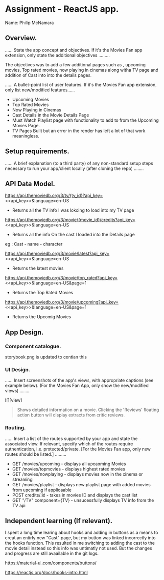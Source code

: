 # Assignment - ReactJS app.

Name: Philip McNamara

## Overview.

...... State the app concept and objectives. If it's the Movies Fan app extension, only state the additional objectives .........

The objectives was to add a few additional pages such as , upcoming movies, Top rated movies, now playing in cinemas along witha TV page and addition of Cast into into the details pages. 


...... A bullet-point list of user features. If it's the Movies Fan app extension, only list new/modified features...... 
 
 + Upcoming Movies
 + Top Rated Movies
 + Now Playing in Cinemas
 + Cast Details in the Movie Details Page
 + Must Watch Playlist page with functionality to add to from the Upcoming Movies Page.
 + TV Pages Built but an error in the render has left a lot of that work meaningless. 

## Setup requirements.

...... A brief explanation (to a third party) of any non-standard setup steps necessary to run your app/client locally (after cloning the repo) ........

## API Data Model.


https://api.themoviedb.org/3/tv/{tv_id}?api_key=<<api_key>>&language=en-US
- Returns all the TV info I was lokoing to load into my TV page


https://api.themoviedb.org/3/movie/{movie_id}/credits?api_key=<<api_key>>&language=en-US
- Returns all the info On the cast I loaded into the Details page

eg : Cast
        - name
        - character

https://api.themoviedb.org/3/movie/latest?api_key=<<api_key>>&language=en-US
- Returns the latest movies

https://api.themoviedb.org/3/movie/top_rated?api_key=<<api_key>>&language=en-US&page=1
- Returns the Top Rated Movies

https://api.themoviedb.org/3/movie/upcoming?api_key=<<api_key>>&language=en-US&page=1
- Returns the Upcomig Movies

## App Design.

### Component catalogue.

storybook.png is updated to contian this 

### UI Design.

...... Insert screenshots of the app's views, with appropriate captions (see example below). (For the Movies Fan App, only show the new/modified views) ........

![][view]
>Shows detailed information on a movie. Clicking the 'Reviews' floating action button will display extracts from critic reviews.

### Routing.

...... Insert a list of the routes supported by your app and state the associated view. If relevant, specify which of the routes require authentication, i.e. protected/private. [For the Movies Fan app, only new routes should be listed.] ......... 

+ GET /movies/upcoming - displays all upcaoming Movies
+ GET /movies/topmovies - displays highest rated movies
+ GET /movies/nowplaying - displays movies now in the cinema or streaming
+ GET /movies/playlist - displays new playlist page with added movies from upcoming if applicaable
+ POST credits/:id - takes in movies ID and displays the cast list 
+ GET "/TV" component={TV} - unsucessfully displays TV info from the TV api

## Independent learning (If relevant).

I spent a long time learing about hooks and adding in buttons as a means to creat an entirly new "Cast" page, but my button was linked incorrectly into the hooks function. This resulted in me switching to adding the cast to the movie detail instead so this info was untimatly not used. But the changes and progress are still avaailable in the git logs. 

https://material-ui.com/components/buttons/

https://reactjs.org/docs/hooks-intro.html